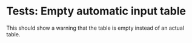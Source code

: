 
# Tests: Empty automatic input table

This should show a warning that the table is empty instead of an actual table.

<div class="auto-input-table" data-columns="description-or-name,input"></div>
